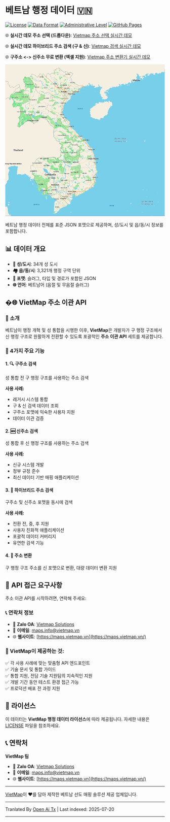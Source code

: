 # 베트남 행정 데이터 🇻🇳

[![License](https://img.shields.io/badge/License-VietMap-blue.svg)](LICENSE)
[![Data Format](https://img.shields.io/badge/Format-JSON-green.svg)](.)
[![Administrative Level](https://img.shields.io/badge/Level-Province%2FWard-orange.svg)](.)
[![GitHub Pages](https://img.shields.io/badge/Demo-GitHub%20Pages-brightgreen.svg)](https://vietmap-company.github.io/vietnam_administrative_address/)

🌐 **실시간 데모 주소 선택 (드롭다운)**: [Vietmap 주소 선택 실시간 데모](https://vietmap-company.github.io/vietnam_administrative_address/)

🌐 **실시간 데모 하이브리드 주소 검색 (구 & 신)**: [Vietmap 검색 실시간 데모](https://tools.vietmap.vn/staging/)

🌐 **구주소 <-> 신주소 무료 변환 (엑셀 지원)**: [Vietmap 주소 변환기 실시간 데모](https://tools.vietmap.vn/staging/convert-address)

![Preview](https://raw.githubusercontent.com/vietmap-company/vietnam_administrative_address/main/./images/new_boundary.png)



베트남 행정 데이터 전체를 표준 JSON 포맷으로 제공하며, 성/도시 및 읍/동/시 정보를 포함합니다.

## 📊 데이터 개요

- **📍 성/도시**: 34개 성 도시
- **🏘️ 읍/동/시**: 3,321개 행정 구역 단위
- **🔄 포맷**: 슬러그, 타입 및 경로가 포함된 JSON
- **🌐 언어**: 베트남어 (음절 및 무음절 슬러그)

## �🌐 VietMap 주소 이관 API

### 🚀 소개

베트남이 행정 개혁 및 성 통합을 시행한 이후, **VietMap**은 개발자가 구 행정 구조에서 신 행정 구조로 원활하게 전환할 수 있도록 포괄적인 **주소 이관 API** 세트를 제공합니다.

### 🎯 4가지 주요 기능

#### 1. 🔍 구주소 검색
성 통합 전 구 행정 구조를 사용하는 주소 검색

**사용 사례:**
- 레거시 시스템 통합
- 구 & 신 검색 데이터 조회
- 구주소 포맷에 익숙한 사용자 지원
- 데이터 이관 검증

#### 2. 🆕 신주소 검색  
성 통합 후 신 행정 구조를 사용하는 주소 검색

**사용 사례:**
- 신규 시스템 개발
- 정부 규정 준수
- 최신 데이터 기반 매핑 애플리케이션

#### 3. 🔄 하이브리드 주소 검색
구주소 및 신주소 포맷을 동시에 검색

**사용 사례:**
- 전환 전, 중, 후 지원
- 사용자 친화적 애플리케이션
- 포괄적 데이터 커버리지
- 유연한 검색 기능

#### 4. 🔀 주소 변환
구 행정 구조 주소를 신 포맷으로 변환, 대량 데이터 변환 지원


## 🔑 API 접근 요구사항

주소 이관 API를 시작하려면, 연락해 주세요:

### 📞 연락처 정보

- 💬 **Zalo OA**: [Vietmap Solutions](https://zalo.me/vietmapmapsapi)
- 📧 **이메일**: [maps.info@vietmap.vn](https://raw.githubusercontent.com/vietmap-company/vietnam_administrative_address/main/mailto:maps.info@vietmap.vn)  
- 🌐 **웹사이트**: [https://maps.vietmap.vn](https://maps.vietmap.vn/)

### 🎁 VietMap이 제공하는 것:

✅ 각 사용 사례에 맞는 맞춤형 API 엔드포인트  
✅ 기술 문서 및 통합 가이드  
✅ 통합 지원, 전담 기술 지원팀의 지속적인 지원  
✅ 개발 기간 동안 테스트 환경 접근 가능</br>
✅ 프로덕션 배포 전 과정 지원

## 📄 라이선스

이 데이터는 **VietMap 행정 데이터 라이선스**에 따라 제공됩니다. 자세한 내용은 [LICENSE](LICENSE) 파일을 참조하세요.

## 📞 연락처

**VietMap 팀**
- 💬 **Zalo OA**: [Vietmap Solutions](https://zalo.me/vietmapmapsapi)
- 📧 **이메일**: [maps.info@vietmap.vn](https://raw.githubusercontent.com/vietmap-company/vietnam_administrative_address/main/mailto:maps.info@vietmap.vn)
- 🌐 **웹사이트**: [https://maps.vietmap.vn](https://maps.vietmap.vn/)

---

[VietMap](https://www.vietmap.vn/)이 ❤️를 담아 제작한 베트남 선도 매핑 솔루션 제공 업체입니다.



---


Tranlated By [Open Ai Tx](https://github.com/OpenAiTx/OpenAiTx) | Last indexed: 2025-07-20


---